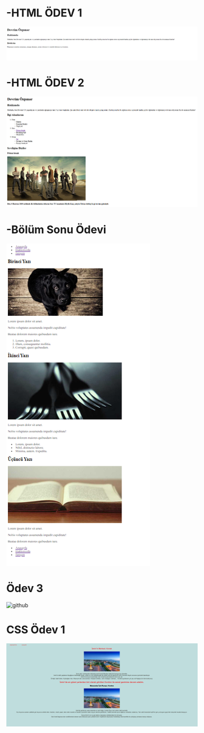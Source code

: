 # -HTML ÖDEV 1 
![github][def]

[def]: odev.png

# -HTML ÖDEV 2
![github][def2]

[def2]: odev2.png

# -Bölüm Sonu Ödevi
![github][def3]

[def3]: bölümsonuçalışma.png

# Ödev 3

![github][def4]

[def4]: ödev3.png

# CSS Ödev 1 
![github](cssodev1.png)

